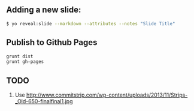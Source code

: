 ## Adding a new slide:

```bash
$ yo reveal:slide --markdown --attributes --notes "Slide Title"
```

## Publish to Github Pages

```bash
grunt dist
grunt gh-pages
```

## TODO

1. Use http://www.commitstrip.com/wp-content/uploads/2013/11/Strips-_Old-650-finalfinal1.jpg